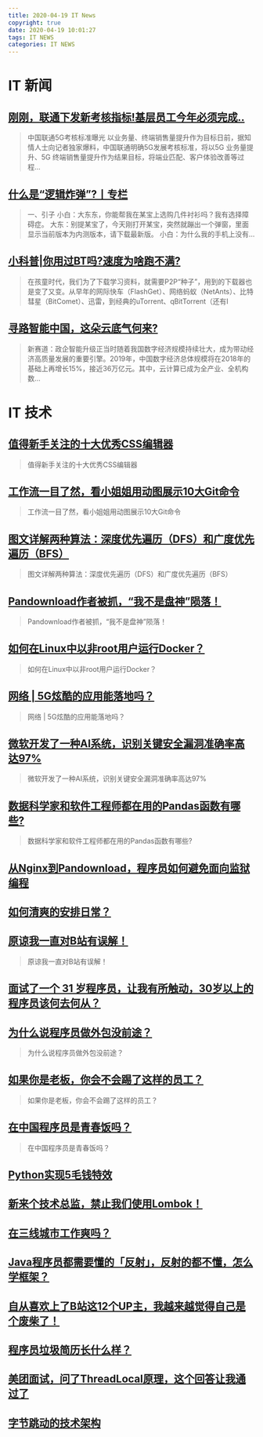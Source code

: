 ```yaml
---
title: 2020-04-19 IT News
copyright: true
date: 2020-04-19 10:01:27
tags: IT NEWS
categories: IT NEWS
---
```

# IT 新闻 
 ## [刚刚，联通下发新考核指标!基层员工今年必须完成..](http://mp.weixin.qq.com/s?src=11&timestamp=1587261604&ver=2287&signature=b5362CF4DHVMV5i1N-j-zda2cz27FunMn6d01MHYaJLFzSvopjHm-N-swR7MaDcyya9OztVMSlwLxIvWWUMZRwusjf5MtXgFE5dVe5zOVjePiHXuvMtuCyQILMottrcg&new=1)
 > 中国联通5G考核标准曝光 以业务量、终端销售量提升作为目标日前，据知情人士向记者独家爆料，中国联通明确5G发展考核标准，将以5G 业务量提升、5G 终端销售量提升作为结果目标，将端业匹配、客户体验改善等过程...
 ## [什么是“逻辑炸弹”?丨专栏](http://mp.weixin.qq.com/s?src=11&timestamp=1587261604&ver=2287&signature=QYad8VQzOp1LQYeONf2EfBJ32a83jxQi*6Vo--UDGRrdN1p4wBf-50Zn18t8UtqrTYpgWrMIVmd*84XGkIxU7ZVGbLyRvj5EjcIx6-HEq9VKLkFnYRf*boIASeD2-0KR&new=1)
 > 一、引子 小白：大东东，你能帮我在某宝上选购几件衬衫吗？我有选择障碍症。 大东：别提某宝了，今天刚打开某宝，突然就蹦出一个弹窗，里面显示当前版本为内测版本，请下载最新版。 小白：为什么我的手机上没有...
 ## [小科普|你用过BT吗?速度为啥跑不满?](http://mp.weixin.qq.com/s?src=11&timestamp=1587261604&ver=2287&signature=Vh8059WPk9bDFg3R7w4wibvq--he5gq*Zt*XVZgzNhzvajjqoIxPxjjZ3ht3ATLw8r-0xX5bfzYQfisU7HA4j7yOx0sAHzRNCHSYNWvPeevU5z9Ong*iPakSO2H5XfsY&new=1)
 > 在孩童时代，我们为了下载学习资料，就需要P2P“种子”，用到的下载器也是变了又变。从早年的网际快车（FlashGet）、网络蚂蚁（NetAnts）、比特彗星（BitComet）、迅雷，到经典的uTorrent、qBitTorrent（还有I
 ## [寻路智能中国，这朵云底气何来?](http://mp.weixin.qq.com/s?src=11&timestamp=1587261604&ver=2287&signature=7e6gPYMjnxqad*ApSnsDKSubm*UtV7EttGEGu6NIzNsUdAVZgK0kzOe8WohSm2fCaaJe4cOC4dKTt5QM5d-jxjqKvBTtN8LhW2fYt63X8jnViGOnOgMeaoF-R4J2OcL7&new=1)
 > 新赛道：政企智能升级正当时随着我国数字经济规模持续壮大，成为带动经济高质量发展的重要引擎。2019年，中国数字经济总体规模将在2018年的基础上再增长15%，接近36万亿元。其中，云计算已成为全产业、全机构数...
# IT 技术 
 ## [值得新手关注的十大优秀CSS编辑器](http://developer.51cto.com/art/202004/614523.htm)
 > 值得新手关注的十大优秀CSS编辑器
 ## [工作流一目了然，看小姐姐用动图展示10大Git命令](http://news.51cto.com/art/202004/614700.htm)
 > 工作流一目了然，看小姐姐用动图展示10大Git命令
 ## [图文详解两种算法：深度优先遍历（DFS）和广度优先遍历（BFS）](http://developer.51cto.com/art/202004/614590.htm)
 > 图文详解两种算法：深度优先遍历（DFS）和广度优先遍历（BFS）
 ## [Pandownload作者被抓，“我不是盘神”陨落！](http://news.51cto.com/art/202004/614633.htm)
 > Pandownload作者被抓，“我不是盘神”陨落！
 ## [如何在Linux中以非root用户运行Docker？](http://cloud.51cto.com/art/202004/614623.htm)
 > 如何在Linux中以非root用户运行Docker？
 ## [网络 | 5G炫酷的应用能落地吗？](http://network.51cto.com/art/202004/614643.htm)
 > 网络 | 5G炫酷的应用能落地吗？
 ## [微软开发了一种AI系统，识别关键安全漏洞准确率高达97%](http://news.51cto.com/art/202004/614652.htm)
 > 微软开发了一种AI系统，识别关键安全漏洞准确率高达97%
 ## [数据科学家和软件工程师都在用的Pandas函数有哪些?](http://developer.51cto.com/art/202004/614622.htm)
 > 数据科学家和软件工程师都在用的Pandas函数有哪些?
 ## [从Nginx到Pandownload，程序员如何避免面向监狱编程](https://blog.csdn.net/BEYONDMA/article/details/105552318)
 > 
 ## [如何清爽的安排日常？](https://blog.csdn.net/yusimiao/article/details/105527151)
 > 
 ## [原谅我一直对B站有误解！](https://blog.csdn.net/hollis_chuang/article/details/105525238)
 > 原谅我一直对B站有误解！
 ## [面试了一个 31 岁程序员，让我有所触动，30岁以上的程序员该何去何从？](https://blog.csdn.net/qq_16855077/article/details/105154922)
 > 
 ## [为什么说程序员做外包没前途？](https://blog.csdn.net/kebi007/article/details/104164570)
 > 为什么说程序员做外包没前途？
 ## [如果你是老板，你会不会踢了这样的员工？](https://blog.csdn.net/shenjian58/article/details/104832140)
 > 如果你是老板，你会不会踢了这样的员工？
 ## [在中国程序员是青春饭吗？](https://blog.csdn.net/harvic880925/article/details/102850436)
 > 在中国程序员是青春饭吗？
 ## [Python实现5毛钱特效](https://blog.csdn.net/ZackSock/article/details/105558172)
 > 
 ## [新来个技术总监，禁止我们使用Lombok！](https://blog.csdn.net/hollis_chuang/article/details/104259307)
 > 
 ## [在三线城市工作爽吗？](https://blog.csdn.net/qing_gee/article/details/104323806)
 > 
 ## [Java程序员都需要懂的「反射」，反射的都不懂，怎么学框架？](https://blog.csdn.net/Java_3y/article/details/104352964)
 > 
 ## [自从喜欢上了B站这12个UP主，我越来越觉得自己是个废柴了！](https://blog.csdn.net/sinat_33921105/article/details/105401654)
 > 
 ## [程序员垃圾简历长什么样？](https://blog.csdn.net/harvic880925/article/details/105191089)
 > 
 ## [美团面试，问了ThreadLocal原理，这个回答让我通过了](https://blog.csdn.net/JAck_chen0309/article/details/105257331)
 > 
 ## [字节跳动的技术架构](https://blog.csdn.net/Ture010Love/article/details/104272717)
 > 

    